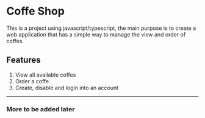 # Coffe Shop
This is a project using javascript/typescript, the main purpose is to create a web application that has a simple way to manage the view and order of coffes.

## Features
 1. View all available coffes
 2. Order a coffe
 3. Create, disable and login into an account
----
### More to be added later

